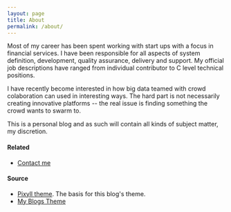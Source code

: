 ```yaml
---
layout: page
title: About
permalink: /about/
---
```


Most of my career has been spent working with start ups with a focus in financial services. I have been responsible for all aspects of system definition, development, quality assurance, delivery and support. My official job descriptions have ranged from individual contributor to C level technical positions.

I have recently become interested in how big data teamed with crowd colaboration can used in interesting ways. The hard part is not necessarily creating innovative platforms -- the real issue is finding something the crowd wants to swarm to.

This is a personal blog and as such will contain all kinds of subject matter, my discretion.

#### Related

- [Contact me]({{site.baseurl}}/contact/index.html)

#### Source

- [Pixyll theme](https://github.com/johnotander/pixyll). The basis for this blog's theme.
- [My Blogs Theme](https://github.com/tvarley/tvarley.github.io)
